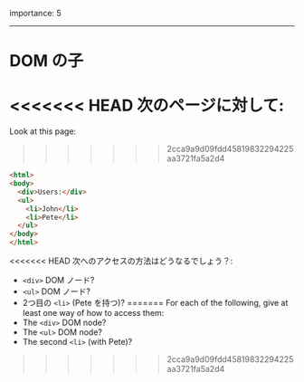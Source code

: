 importance: 5

---

# DOM の子

<<<<<<< HEAD
次のページに対して:
=======
Look at this page:
>>>>>>> 2cca9a9d09fdd45819832294225aa3721fa5a2d4

```html
<html>
<body>
  <div>Users:</div>
  <ul>
    <li>John</li>
    <li>Pete</li>
  </ul>
</body>
</html>
```

<<<<<<< HEAD
次へのアクセスの方法はどうなるでしょう？:
- `<div>` DOM ノード?
- `<ul>` DOM ノード?
- 2つ目の `<li>` (Pete を持つ)?
=======
For each of the following, give at least one way of how to access them:
- The `<div>` DOM node?
- The `<ul>` DOM node?
- The second `<li>` (with Pete)?
>>>>>>> 2cca9a9d09fdd45819832294225aa3721fa5a2d4
